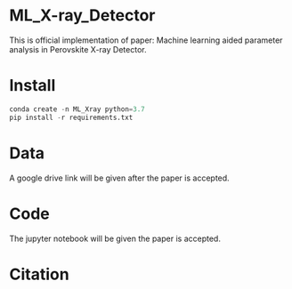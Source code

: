 # ML_X-ray_Detector
This is official implementation of paper: Machine learning aided parameter analysis in Perovskite X-ray Detector.

# Install
```python
conda create -n ML_Xray python=3.7 
pip install -r requirements.txt
```
# Data
A google drive link will be given after the paper is accepted.

# Code
The jupyter notebook will be given the paper is accepted. 

# Citation
